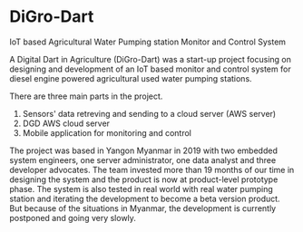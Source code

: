 # DiGro-Dart
IoT based Agricultural Water Pumping station Monitor and Control System

A Digital Dart in Agriculture (DiGro-Dart) was a start-up project focusing on designing and development of an IoT based monitor and control system 
for diesel engine powered agricultural used water pumping stations. 

There are three main parts in the project.
1. Sensors' data retreving and sending to a cloud server (AWS server)
2. DGD AWS cloud server 
3. Mobile application for monitoring and control 

The project was based in Yangon Myanmar in 2019 with two embedded system engineers, one server administrator, one data analyst and three developer advocates.
The team invested more than 19 months of our time in designing the system and the product is now at product-level prototype phase.
The system is also tested in real world with real water pumping station and iterating the development to become a beta version product.  
But because of the situations in Myanmar, the development is currently postponed and going very slowly.  


